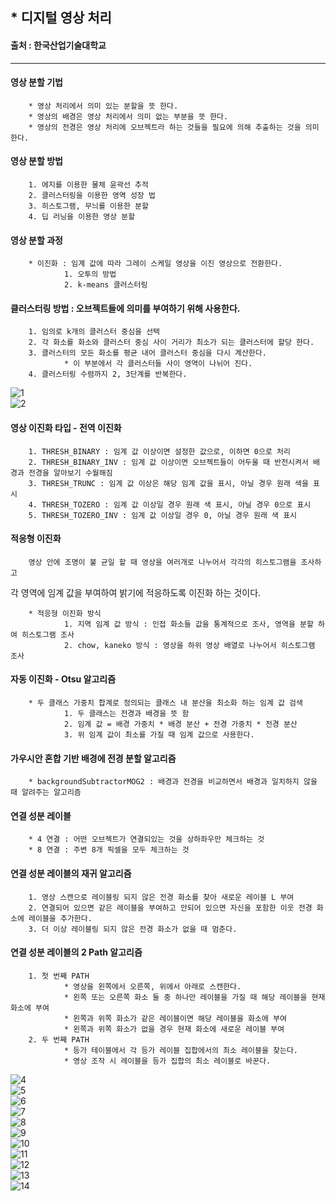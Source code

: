 ## * 디지털 영상 처리   
#### 출처 : 한국산업기술대학교   

***   

#### 영상 분할 기법   
		* 영상 처리에서 의미 있는 분할을 뜻 한다.   
		* 영상의 배경은 영상 처리에서 의미 없는 부분을 뜻 한다.   
		* 영상의 전경은 영상 처리에 오브젝트라 하는 것들을 필요에 의해 추출하는 것을 의미한다.   

#### 영상 분할 방법   
		1. 에지를 이용한 물체 윤곽선 추적   
		2. 클러스터링을 이용한 영역 성장 법   
		3. 히스토그램, 무늬를 이용한 분할   
		4. 딥 러닝을 이용한 영상 분할   

#### 영상 분할 과정   
		* 이진화 : 임계 값에 따라 그레이 스케일 영상을 이진 영상으로 전환한다.   
				1. 오투의 방법   
				2. k-means 클러스터링   

#### 클러스터링 방법 : 오브젝트들에 의미를 부여하기 위해 사용한다.   
		1. 임의로 k개의 클러스터 중심을 선택   
		2. 각 화소를 화소와 클러스터 중심 사이 거리가 최소가 되는 클러스터에 할당 한다.   
		3. 클러스터의 모든 화소를 평균 내어 클러스터 중심을 다시 계산한다.   
				* 이 부분에서 각 클러스터들 사이 영역이 나뉘어 진다.   
		4. 클러스터링 수렴까지 2, 3단계를 반복한다.   
![1](https://user-images.githubusercontent.com/55940552/101288907-752cde00-383c-11eb-96e5-50a281a6fec3.PNG)   
![2](https://user-images.githubusercontent.com/55940552/101288908-75c57480-383c-11eb-85c9-6936773f43d5.PNG)    

#### 영상 이진화 타입 - 전역 이진화   
		1. THRESH_BINARY : 임계 값 이상이면 설정한 값으로, 이하면 0으로 처리   
		2. THRESH_BINARY_INV : 임계 값 이상이면 오브젝트들이 어두울 때 반전시켜서 배경과 전경을 알아보기 수월해짐   
		3. THRESH_TRUNC : 임계 값 이상은 해당 임계 값을 표시, 아닐 경우 원래 색을 표시   
		4. THRESH_TOZERO : 임계 값 이상일 경우 원래 색 표시, 아닐 경우 0으로 표시   
		5. THRESH_TOZERO_INV : 임계 값 이상일 경우 0, 아닐 경우 원래 색 표시   

#### 적응형 이진화   
		영상 안에 조명이 불 균일 할 때 영상을 여러개로 나누어서 각각의 히스토그램을 조사하고 
각 영역에 임계 값을 부여하여 밝기에 적응하도록 이진화 하는 것이다.   

		* 적응형 이진화 방식   
				1. 지역 임계 값 방식 : 인접 화소들 값을 통계적으로 조사, 영역을 분할 하여 히스토그램 조사   
				2. chow, kaneko 방식 : 영상을 하위 영상 배열로 나누어서 히스토그램 조사   
#### 자동 이진화 - Otsu 알고리즘   
		* 두 클래스 가중치 합계로 정의되는 클래스 내 분산을 최소화 하는 임계 값 검색   
				1. 두 클래스는 전경과 배경을 뜻 함   
				2. 임계 값 = 배경 가중치 * 배경 분산 + 전경 가중치 * 전경 분산   
				3. 위 임계 값이 최소를 가질 때 임계 값으로 사용한다.   

#### 가우시안 혼합 기반 배경에 전경 분할 알고리즘   
		* backgroundSubtractorMOG2 : 배경과 전경을 비교하면서 배경과 일치하지 않을 때 알려주는 알고리즘   

#### 연결 성분 레이블   
		* 4 연결 : 어떤 오브젝트가 연결되있는 것을 상하좌우만 체크하는 것   
		* 8 연결 : 주변 8개 픽셀을 모두 체크하는 것   

#### 연결 성분 레이블의 재귀 알고리즘   
		1. 영상 스캔으로 레이블링 되지 않은 전경 화소를 찾아 새로운 레이블 L 부여   
		2. 연결되어 있으면 같은 레이블을 부여하고 안되어 있으면 자신을 포함한 이웃 전경 화소에 레이블을 추가한다.   
		3. 더 이상 레이블링 되지 않은 전경 화소가 없을 때 멈춘다.   
#### 연결 성분 레이블의 2 Path 알고리즘   
		1. 첫 번째 PATH   
				* 영상을 왼쪽에서 오른쪽, 위에서 아래로 스캔한다.   
				* 왼쪽 또는 오른쪽 화소 둘 중 하나만 레이블을 가질 때 해당 레이블을 현재 화소에 부여   
				* 왼쪽과 위쪽 화소가 같은 레이블이면 해당 레이블을 화소에 부여   
				* 왼쪽과 위쪽 화소가 없을 경우 현재 화소에 새로운 레이블 부여   
		2. 두 번째 PATH   
				* 등가 테이블에서 각 등가 레이블 집합에서의 최소 레이블을 찾는다.   
				* 영상 조작 시 레이블을 등가 집합의 최소 레이블로 바꾼다.   
![4](https://user-images.githubusercontent.com/55940552/101288910-765e0b00-383c-11eb-8a1c-2fda6a5438e7.PNG)   
![5](https://user-images.githubusercontent.com/55940552/101288911-76f6a180-383c-11eb-8392-255dc584df4f.PNG)   
![6](https://user-images.githubusercontent.com/55940552/101288913-778f3800-383c-11eb-8ef0-9441e2c1a94b.PNG)   
![7](https://user-images.githubusercontent.com/55940552/101288915-778f3800-383c-11eb-9d65-9b957e2ecbcc.PNG)   
![8](https://user-images.githubusercontent.com/55940552/101288906-74944780-383c-11eb-841b-fd2922ef2a17.PNG)   
![9](https://user-images.githubusercontent.com/55940552/101288916-7827ce80-383c-11eb-9ff2-1f732bf3d756.PNG)   
![10](https://user-images.githubusercontent.com/55940552/101288917-78c06500-383c-11eb-88e8-e79346889a9d.PNG)   
![11](https://user-images.githubusercontent.com/55940552/101288918-78c06500-383c-11eb-926e-d6d906b4b843.PNG)   
![12](https://user-images.githubusercontent.com/55940552/101288919-7958fb80-383c-11eb-84fc-04fdb90962c5.PNG)   
![13](https://user-images.githubusercontent.com/55940552/101288920-79f19200-383c-11eb-8262-6e2b2d0249ad.PNG)   
![14](https://user-images.githubusercontent.com/55940552/101288921-79f19200-383c-11eb-9845-43827217564c.PNG)   
